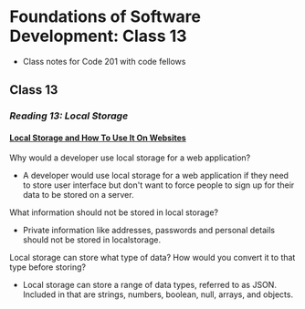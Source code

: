# Foundations of Software Development: Class 13

* Class notes for Code 201 with code fellows

## Class 13 

### *Reading 13: Local Storage*

#### [Local Storage and How To Use It On Websites](https://www.smashingmagazine.com/2010/10/local-storage-and-how-to-use-it/)


Why would a developer use local storage for a web application?

- A developer would use local storage for a web application if they need to store user interface but don't want to force people to sign up for their data to be stored on a server.

What information should not be stored in local storage?

- Private information like addresses, passwords and personal details should not be stored in localstorage.

Local storage can store what type of data? How would you convert it to that type before storing?

- Local storage can store a range of data types, referred to as JSON. Included in that are strings, numbers, boolean, null, arrays, and objects.

